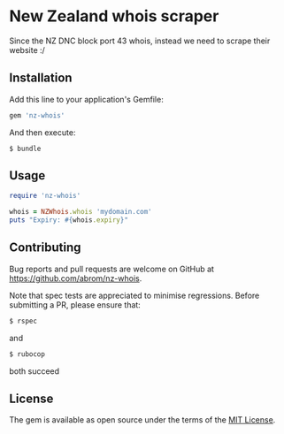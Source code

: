 # New Zealand whois scraper

Since the NZ DNC block port 43 whois, instead we need to scrape their website :/


## Installation

Add this line to your application's Gemfile:

```ruby
gem 'nz-whois'
```

And then execute:

    $ bundle


## Usage

```ruby
require 'nz-whois'

whois = NZWhois.whois 'mydomain.com'
puts "Expiry: #{whois.expiry}"
```


## Contributing

Bug reports and pull requests are welcome on GitHub at https://github.com/abrom/nz-whois.

Note that spec tests are appreciated to minimise regressions. Before submitting a PR, please ensure that:
 
```bash
$ rspec
```
and

```bash
$ rubocop
```
both succeed 

## License

The gem is available as open source under the terms of the [MIT License](http://opensource.org/licenses/MIT).
